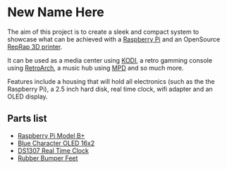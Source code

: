 New Name Here
=============
The aim of this project is to create a sleek and compact system to showcase what can be achieved with a [Raspberry Pi](http://www.raspberrypi.org/) and an OpenSource [RepRap 3D printer](http://reprap.org/).

It can be used as a media center using [KODI](http://kodi.tv), a retro gamming console using [RetroArch](http://www.libretro.com/), a music hub using [MPD](http://www.musicpd.org/) and so much more.

Features include a housing that will hold all electronics (such as the the Raspberry Pi), a 2.5 inch hard disk, real time clock, wifi adapter and an OLED display.

Parts list
----------
* [Raspberry Pi Model B+](http://www.adafruit.com/products/1914/)
* [Blue Character OLED 16x2](http://www.adafruit.com/products/823/)
* [DS1307 Real Time Clock](https://www.adafruit.com/product/264/)
* [Rubber Bumper Feet](http://www.adafruit.com/products/550/)
